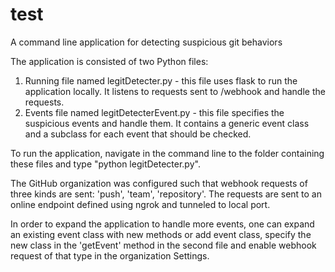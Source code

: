 # test
A command line application for detecting suspicious git behaviors

The application is consisted of two Python files:
1. Running file named legitDetecter.py - this file uses flask to run the application locally. It listens to requests sent to /webhook and handle the requests.
2. Events file named legitDetecterEvent.py - this file specifies the suspicious events and handle them. It contains a generic event class and a subclass for each event that should be checked.

To run the application, navigate in the command line to the folder containing these files and type "python legitDetecter.py".

The GitHub organization was configured such that webhook requests of three kinds are sent: 'push', 'team', 'repository'. The requests are sent to an online endpoint defined using ngrok and tunneled to local port.

In order to expand the application to handle more events, one can expand an existing event class with new methods or add event class, specify the new class in the 'getEvent' method in the second file and enable webhook request of that type in the organization Settings. 
